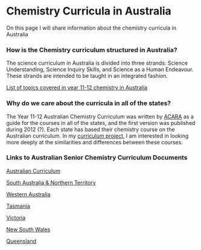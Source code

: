 <h1>Chemistry Curricula in Australia</h1>
<body>
<p>On this page I will share information about the chemistry curricula in Australia</p>

<h3>How is the Chemistry curriculum structured in Australia?</h3>

<p>The science curriculum in Australia is divided into three strands: Science Understanding, Science Inquiry Skills, and Science as a Human Endeavour. These strands are intended to be taught in an integrated fashion.</p>

<p><a href="https://gfirmer.github.io/Chemistry-teacher/Topics">List of topics covered in year 11-12 chemistry in Australia</a>

<h3>Why do we care about the curricula in all of the states?</h3>

<p>The Year 11-12 Australian Chemistry Curriculum was written by <a href="https://www.acara.edu.au/curriculum/history-of-the-australian-curriculum/development-of-australian-curriculum">ACARA</a> as a guide for the courses in all of the states, and the first version was published during 2012 (?). Each state has based their chemistry course on the Australian curriculum. In my <a href="https://github.com/GFirmer/Chemistry-teacher/projects/1">curriculum project</a>, I am interested in looking more deeply at the similarities and differences between these courses.</p>

<h3>Links to Australian Senior Chemistry Curriculum Documents</h3>

<p><a href="https://www.australiancurriculum.edu.au/senior-secondary-curriculum/science/chemistry/">Australian Curriculum</a></p>

<p><a href="https://www.sace.sa.edu.au/web/chemistry">South Australia & Northern Territory</a></p>

<p><a href="https://senior-secondary.scsa.wa.edu.au/syllabus-and-support-materials/science/chemistry">Western Australia</a></p>

<p><a href="https://www.tasc.tas.gov.au/students/courses/science/chm415115-4/">Tasmania</a></p>

<p><a href="https://www.vcaa.vic.edu.au/curriculum/vce/vce-study-designs/chemistry/Pages/index.aspx">Victoria</a></p>

<p><a href="https://educationstandards.nsw.edu.au/wps/portal/nesa/11-12/stage-6-learning-areas/stage-6-science/chemistry-2017">New South Wales</a></p>

<p><a href="https://www.qcaa.qld.edu.au/senior/senior-subjects/sciences/chemistry/syllabus">Queensland</a></p>

</body>
